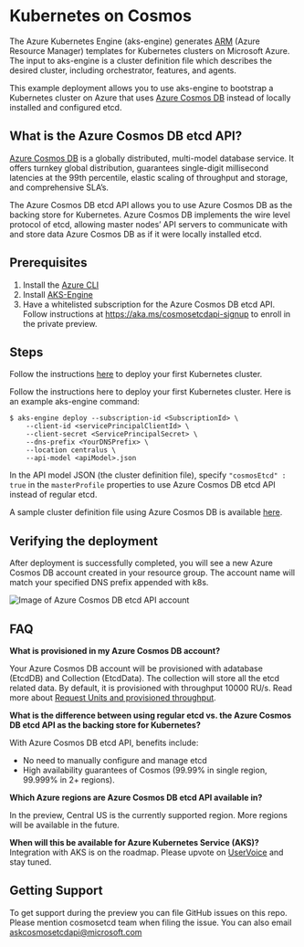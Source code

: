 # Kubernetes on Cosmos

The Azure Kubernetes Engine (aks-engine) generates [ARM](https://docs.microsoft.com/azure/azure-resource-manager/resource-group-overview) (Azure Resource Manager) templates for Kubernetes clusters on Microsoft Azure. The input to aks-engine is a cluster definition file which describes the desired cluster, including orchestrator, features, and agents. 

This example deployment allows you to use aks-engine to bootstrap a Kubernetes cluster on Azure that uses [Azure Cosmos DB](https://azure.microsoft.com/services/cosmos-db/) instead of locally installed and configured etcd.

## What is the Azure Cosmos DB etcd API?
[Azure Cosmos DB](https://azure.microsoft.com/services/cosmos-db/) is a globally distributed, multi-model database service. It offers turnkey global distribution, guarantees single-digit millisecond latencies at the 99th percentile, elastic scaling of throughput and storage, and comprehensive SLA’s.

The Azure Cosmos DB etcd API allows you to use Azure Cosmos DB as the backing store for Kubernetes. Azure Cosmos DB implements the wire level protocol of etcd, allowing master nodes’ API servers to communicate with and store data Azure Cosmos DB as if it were locally installed etcd. 

## Prerequisites 
1.	Install the [Azure CLI](https://docs.microsoft.com/cli/azure/install-azure-cli?view=azure-cli-latest)
2.	Install [AKS-Engine](https://github.com/Azure/aks-engine/blob/master/docs/tutorials/quickstart.md)
3.	Have a whitelisted subscription for the Azure Cosmos DB etcd API. Follow instructions at https://aka.ms/cosmosetcdapi-signup to enroll in the private preview. 

## Steps
Follow the instructions [here](https://github.com/Azure/aks-engine/blob/master/docs/tutorials/quickstart.md#deploy-your-first-cluster) to deploy your first Kubernetes cluster. 

Follow the instructions here to deploy your first Kubernetes cluster. 
Here is an example aks-engine command: 

```console
$ aks-engine deploy --subscription-id <SubscriptionId> \
    --client-id <servicePrincipalClientId> \
    --client-secret <ServicePrincipalSecret> \
    --dns-prefix <YourDNSPrefix> \
    --location centralus \
    --api-model <apiModel>.json
```

In the API model JSON (the cluster definition file), specify ```"cosmosEtcd" : true``` in the ```masterProfile``` properties to use Azure Cosmos DB etcd API instead of regular etcd. 

A sample cluster definition file using Azure Cosmos DB is available [here](https://github.com/Azure/aks-engine/blob/master/examples/cosmos-etcd/kubernetes-3-masters-cosmos.json).

## Verifying the deployment
After deployment is successfully completed, you will see a new Azure Cosmos DB account created in your resource group. The account name will match your specified DNS prefix appended with k8s. 

![Image of Azure Cosmos DB etcd API account](../static/img/cosmos-etcd-account.png)


## FAQ

**What is provisioned in my Azure Cosmos DB account?**

Your Azure Cosmos DB account will be provisioned with adatabase (EtcdDB) and Collection (EtcdData). The collection will store all the etcd related data. By default, it is provisioned with throughput 10000 RU/s. Read more about [Request Units and provisioned throughput](https://docs.microsoft.com/azure/cosmos-db/request-units).

**What is the difference between using regular etcd vs. the Azure Cosmos DB etcd API as the backing store for Kubernetes?**

With Azure Cosmos DB etcd API, benefits include:
* No need to manually configure and manage etcd
* High availability guarantees of Cosmos (99.99% in single region, 99.999% in 2+ regions). 

**Which Azure regions are Azure Cosmos DB etcd API available in?**

In the preview, Central US is the currently supported region. More regions will be available in the future. 

**When will this be available for Azure Kubernetes Service (AKS)?**
Integration with AKS is on the roadmap. Please upvote on [UserVoice](https://feedback.azure.com/forums/914020-azure-kubernetes-service-aks) and stay tuned.  

## Getting Support
To get support during the preview you can file GitHub issues on this repo. Please mention cosmosetcd team when filing the issue. 
You can also email askcosmosetcdapi@microsoft.com 
